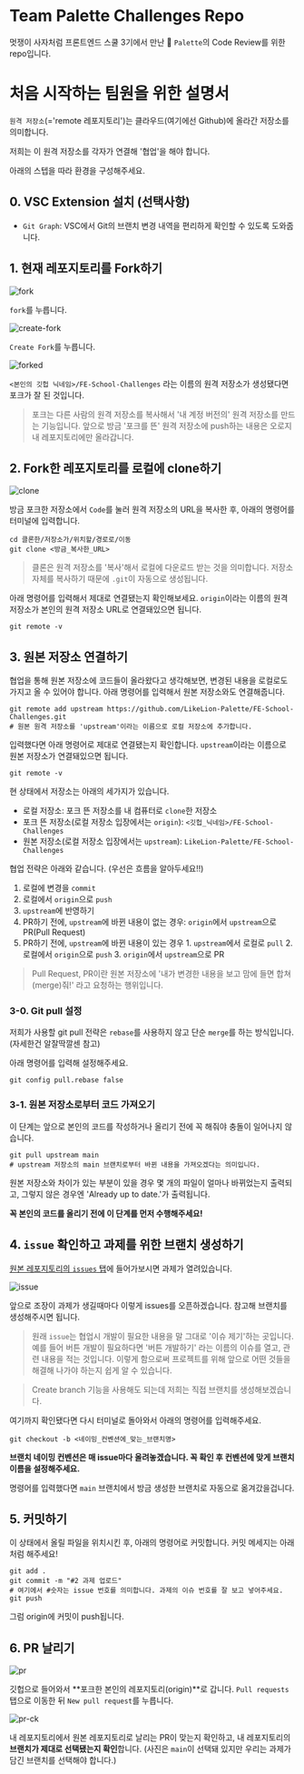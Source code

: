 # Team Palette Challenges Repo

멋쟁이 사자처럼 프론트엔드 스쿨 3기에서 만난 🎨 `Palette`의 Code Review를 위한 repo입니다.

# 처음 시작하는 팀원을 위한 설명서

`원격 저장소`(='remote 레포지토리')는 클라우드(여기에선 Github)에 올라간 저장소를 의미합니다.

저희는 이 원격 저장소를 각자가 연결해 '협업'을 해야 합니다.

아래의 스텝을 따라 환경을 구성해주세요.

## 0. VSC Extension 설치 (선택사항)

- `Git Graph`: VSC에서 Git의 브랜치 변경 내역을 편리하게 확인할 수 있도록 도와줍니다.

## 1. 현재 레포지토리를 Fork하기

![fork](./images/README/fork.png)

`fork`를 누릅니다.

![create-fork](./images/README/create_fork.png)

`Create Fork`를 누릅니다.

![forked](./images/README/forked.png)

`<본인의 깃헙 닉네임>/FE-School-Challenges` 라는 이름의 원격 저장소가 생성됐다면 포크가 잘 된 것입니다.

> 포크는 다른 사람의 원격 저장소를 복사해서 '내 계정 버전의' 원격 저장소를 만드는 기능입니다. 앞으로 방금 '포크를 뜬' 원격 저장소에 push하는 내용은 오로지 내 레포지토리에만 올라갑니다.

## 2. Fork한 레포지토리를 로컬에 clone하기

![clone](./images/README/clone.png)

방금 포크한 저장소에서 `Code`를 눌러 원격 저장소의 URL을 복사한 후, 아래의 명령어를 터미널에 입력합니다.

```console
cd 클론한/저장소가/위치할/경로로/이동
git clone <방금_복사한_URL>
```

> 클론은 원격 저장소를 '복사'해서 로컬에 다운로드 받는 것을 의미합니다. 저장소 자체를 복사하기 때문에 `.git`이 자동으로 생성됩니다.

아래 명령어를 입력해서 제대로 연결됐는지 확인해보세요. `origin`이라는 이름의 원격 저장소가 본인의 원격 저장소 URL로 연결돼있으면 됩니다.

```console
git remote -v
```

## 3. 원본 저장소 연결하기

협업을 통해 원본 저장소에 코드들이 올라왔다고 생각해보면, 변경된 내용을 로컬로도 가지고 올 수 있어야 합니다. 아래 명령어를 입력해서 원본 저장소와도 연결해줍니다.

```console
git remote add upstream https://github.com/LikeLion-Palette/FE-School-Challenges.git
# 원본 원격 저장소를 'upstream'이라는 이름으로 로컬 저장소에 추가합니다.
```

입력했다면 아래 명령어로 제대로 연결됐는지 확인합니다. `upstream`이라는 이름으로 원본 저장소가 연결돼있으면 됩니다.

```console
git remote -v
```

현 상태에서 저장소는 아래의 세가지가 있습니다.

- 로컬 저장소: 포크 뜬 저장소를 내 컴퓨터로 `clone`한 저장소
- 포크 뜬 저장소(로컬 저장소 입장에서는 `origin`): `<깃헙_닉네임>/FE-School-Challenges`
- 원본 저장소(로컬 저장소 입장에서는 `upstream`): `LikeLion-Palette/FE-School-Challenges`

협업 전략은 아래와 같습니다. (우선은 흐름을 알아두세요!!)

1. 로컬에 변경을 `commit`
2. 로컬에서 `origin`으로 `push`
3. `upstream`에 반영하기
  1. PR하기 전에, `upstream`에 바뀐 내용이 없는 경우: `origin`에서 `upstream`으로 PR(Pull Request)
  2. PR하기 전에, `upstream`에 바뀐 내용이 있는 경우
    1. `upstream`에서 로컬로 `pull`
    2. 로컬에서 `origin`으로 `push`
    3. `origin`에서 `upstream`으로 PR

> Pull Request, PR이란 원본 저장소에 '내가 변경한 내용을 보고 맘에 들면 합쳐(merge)줘!' 라고 요청하는 행위입니다.

### 3-0. Git pull 설정

저희가 사용할 git pull 전략은 `rebase`를 사용하지 않고 단순 `merge`를 하는 방식입니다. (자세한건 알잘딱깔센 참고)

아래 명령어를 입력해 설정해주세요.

```console
git config pull.rebase false
```

### 3-1. 원본 저장소로부터 코드 가져오기

이 단계는 앞으로 본인의 코드를 작성하거나 올리기 전에 꼭 해줘야 충돌이 일어나지 않습니다.

```console
git pull upstream main
# upstream 저장소의 main 브랜치로부터 바뀐 내용을 가져오겠다는 의미입니다.
```

원본 저장소와 차이가 있는 부분이 있을 경우 몇 개의 파일이 얼마나 바뀌었는지 출력되고, 그렇지 않은 경우엔 'Already up to date.'가 출력됩니다.

**__꼭 본인의 코드를 올리기 전에 이 단계를 먼저 수행해주세요!__**

## 4. `issue` 확인하고 과제를 위한 브랜치 생성하기

[원본 레포지토리의 `issues` 탭](https://github.com/LikeLion-Palette/FE-School-Challenges/issues)에 들어가보시면 과제가 열려있습니다.

![issue](./images/README/issue.png)

앞으로 조장이 과제가 생길때마다 이렇게 issues를 오픈하겠습니다. 참고해 브랜치를 생성해주시면 됩니다.

> 원래 `issue`는 협업시 개발이 필요한 내용을 말 그대로 '이슈 제기'하는 곳입니다. 예를 들어 버튼 개발이 필요하다면 '버튼 개발하기' 라는 이름의 이슈를 열고, 관련 내용을 적는 것입니다. 이렇게 함으로써 프로젝트를 위해 앞으로 어떤 것들을 해결해 나가야 하는지 쉽게 알 수 있습니다.

<!-- 
<img src="./images/README/create_branch_by_issue.png" width="250px" />

과제 이슈를 클릭해 **우측에 위치한** `Create a branch`를 클릭해주세요.

![create_branch](./images/README/create_branch.png)

`Repository destination`이 `<본인 깃헙 닉네임>/FE-School-Challenges`가 맞는지 확인해주세요. **과제를 위한 브랜치를 아까 포크떴던 레포지토리에 자동 생성**하는겁니다.

> 깃헙은 이런식으로 이슈를 열면 그 이슈와 관련된 작업을 할 수 있도록 브랜치를 편리하게 생성해줍니다. 참고로 여기서 생성되는 브랜치의 이름은 issue 이름으로 자동으로 설정되고, 맨 앞에 붙는 숫자(예시에서는 2)는 issue 번호를 의미합니다.

확인이 됐다면 `Create branch`를 클릭해주세요. -->

> Create branch 기능을 사용해도 되는데 저희는 직접 브랜치를 생성해보겠습니다.

여기까지 확인됐다면 다시 터미널로 돌아와서 아래의 명령어를 입력해주세요.

```console
git checkout -b <네이밍_컨벤션에_맞는_브랜치명>
```

**브랜치 네이밍 컨벤션은 매 issue마다 올려놓겠습니다. 꼭 확인 후 컨벤션에 맞게 브랜치 이름을 설정해주세요.**

명령어를 입력했다면 `main` 브랜치에서 방금 생성한 브랜치로 자동으로 옮겨갔을겁니다.

## 5. 커밋하기

이 상태에서 올릴 파일을 위치시킨 후, 아래의 명령어로 커밋합니다. 커밋 메세지는 아래처럼 해주세요!

```console
git add .
git commit -m "#2 과제 업로드"
# 여기에서 #숫자는 issue 번호를 의미합니다. 과제의 이슈 번호를 잘 보고 넣어주세요.
git push
```

그럼 origin에 커밋이 push됩니다.

## 6. PR 날리기

![pr](./images/README/PR.png)

깃헙으로 들어와서 **포크한 본인의 레포지토리(origin)**로 갑니다. `Pull requests` 탭으로 이동한 뒤 `New pull request`를 누릅니다.

![pr-ck](./images/README/PR_ck.png)

내 레포지토리에서 원본 레포지토리로 날리는 PR이 맞는지 확인하고, 내 레포지토리의 **브랜치가 제대로 선택됐는지 확인**합니다. (사진은 `main`이 선택돼 있지만 우리는 과제가 담긴 브랜치를 선택해야 합니다.)